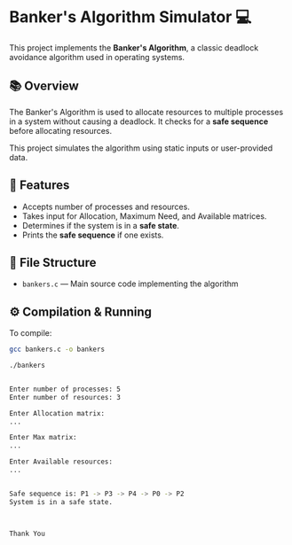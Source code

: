 # Banker's Algorithm Simulator 💻

This project implements the **Banker's Algorithm**, a classic deadlock avoidance algorithm used in operating systems.

## 📚 Overview

The Banker's Algorithm is used to allocate resources to multiple processes in a system without causing a deadlock. It checks for a **safe sequence** before allocating resources.

This project simulates the algorithm using static inputs or user-provided data.

## 🔧 Features

- Accepts number of processes and resources.
- Takes input for Allocation, Maximum Need, and Available matrices.
- Determines if the system is in a **safe state**.
- Prints the **safe sequence** if one exists.

## 📂 File Structure

- `bankers.c` — Main source code implementing the algorithm

## ⚙️ Compilation & Running

To compile:

```bash
gcc bankers.c -o bankers

./bankers


Enter number of processes: 5
Enter number of resources: 3

Enter Allocation matrix:
...

Enter Max matrix:
...

Enter Available resources:
...


Safe sequence is: P1 -> P3 -> P4 -> P0 -> P2
System is in a safe state.



Thank You

